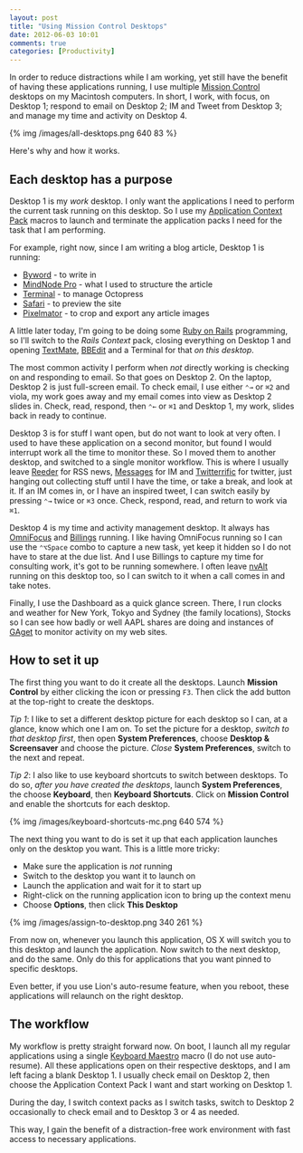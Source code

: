 ```yaml
---
layout: post
title: "Using Mission Control Desktops"
date: 2012-06-03 10:01
comments: true
categories: [Productivity]
---
```


In order to reduce distractions while I am working, yet still have the benefit of having these applications running, I use multiple [Mission Control](http://www.apple.com/macosx/whats-new/mission-control.html) desktops on my Macintosh computers. In short, I work, with focus, on Desktop 1; respond to email on Desktop 2; IM and Tweet from Desktop 3; and manage my time and activity on Desktop 4.

{% img /images/all-desktops.png 640 83 %}

Here's why and how it works.

## Each desktop has a purpose

Desktop 1 is my *work* desktop. I only want the applications I need to perform the current task running on this desktop. So I use my [Application Context Pack](https://hiltmon.com/blog/2012/04/26/application-context-packs/) macros to launch and terminate the application packs I need for the task that I am performing.

For example, right now, since I am writing a blog article, Desktop 1 is running:

* [Byword](http://bywordapp.com/) - to write in
* [MindNode Pro](http://mindnode.com/) - what I used to structure the article
* [Terminal](http://www.apple.com/macosx/apps/all.html#terminal) - to manage Octopress
* [Safari](http://www.apple.com/safari/) - to preview the site
* [Pixelmator](http://www.pixelmator.com/) - to crop and export any article images

A little later today, I'm going to be doing some [Ruby on Rails](http://rubyonrails.org/) programming, so I'll switch to the *Rails Context* pack, closing everything on Desktop 1 and opening [TextMate](http://macromates.com/), [BBEdit](http://www.barebones.com/products/bbedit/index.html) and a Terminal for that *on this desktop*.

The most common activity I perform when *not* directly working is checking on and responding to email. So that goes on Desktop 2. On the laptop, Desktop 2 is just full-screen email. To check email, I use either `⌃→` or `⌘2` and viola, my work goes away and my email comes into view as Desktop 2 slides in. Check, read, respond, then `⌃←` or `⌘1` and Desktop 1, my work, slides back in ready to continue.

Desktop 3 is for stuff I want open, but do not want to look at very often. I used to have these application on a second monitor, but found I would interrupt work all the time to monitor these. So I moved them to another desktop, and switched to a single monitor workflow. This is where I usually leave [Reeder](http://reederapp.com/) for RSS news, [Messages](http://www.apple.com/macosx/mountain-lion/messages-beta/) for IM and [Twitterrific](http://iconfactory.com/software/twitterrific) for twitter, just hanging out collecting stuff until I have the time, or take a break, and look at it. If an IM comes in, or I have an inspired tweet, I can switch easily by pressing `⌃→` twice or `⌘3` once. Check, respond, read, and return to work via `⌘1`.

Desktop 4 is my time and activity management desktop. It always has [OmniFocus](http://www.omnigroup.com/products/omnifocus/) and [Billings](http://www.marketcircle.com/billings/) running. I like having OmniFocus running so I can use the `⌃⌥Space` combo to capture a new task, yet keep it hidden so I do not have to stare at the due list. And I use Billings to capture my time for consulting work, it's got to be running somewhere. I often leave [nvAlt](http://brettterpstra.com/project/nvalt/) running on this desktop too, so I can switch to it when a call comes in and take notes.

Finally, I use the Dashboard as a quick glance screen. There, I run clocks and weather for New York, Tokyo and Sydney (the family locations), Stocks so I can see how badly or well AAPL shares are doing and instances of [GAget](http://www.zoltanhosszu.com/gaget/) to monitor activity on my web sites.

## How to set it up

The first thing you want to do it create all the desktops. Launch **Mission Control** by either clicking the icon or pressing `F3`. Then click the add button at the top-right to create the desktops.

*Tip 1*: I like to set a different desktop picture for each desktop so I can, at a glance, know which one I am on. To set the picture for a desktop, *switch to that desktop first*, then open **System Preferences**, choose **Desktop & Screensaver** and choose the picture. *Close* **System Preferences**, switch to the next and repeat.

*Tip 2*: I also like to use keyboard shortcuts to switch between desktops. To do so, *after you have created the desktops*, launch **System Preferences**, the choose **Keyboard**, then **Keyboard Shortcuts**. Click on **Mission Control** and enable the shortcuts for each desktop.

{% img /images/keyboard-shortcuts-mc.png 640 574 %}

The next thing you want to do is set it up that each application launches only on the desktop you want. This is a little more tricky:

* Make sure the application is *not* running
* Switch to the desktop you want it to launch on
* Launch the application and wait for it to start up
* Right-click on the running application icon to bring up the context menu
* Choose **Options**, then click **This Desktop**

{% img /images/assign-to-desktop.png 340 261 %}

From now on, whenever you launch this application, OS X will switch you to this desktop and launch the application. Now switch to the next desktop, and do the same. Only do this for applications that you want pinned to specific desktops.

Even better, if you use Lion's auto-resume feature, when you reboot, these applications will relaunch on the right desktop.

## The workflow

My workflow is pretty straight forward now. On boot, I launch all my regular applications using a single [Keyboard Maestro](http://www.keyboardmaestro.com/main/) macro (I do not use auto-resume). All these applications open on their respective desktops, and I am left facing a blank Desktop 1.  I usually check email on Desktop 2, then choose the Application Context Pack I want and start working on Desktop 1.

During the day, I switch context packs as I switch tasks, switch to Desktop 2 occasionally to check email and to Desktop 3 or 4 as needed.

This way, I gain the benefit of a distraction-free work environment with fast access to necessary applications.
